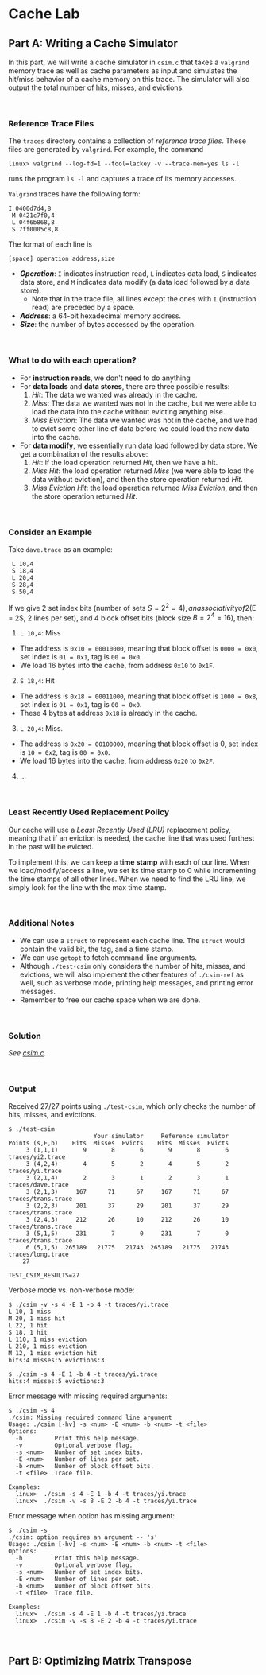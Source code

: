 # Cache Lab

## Part A: Writing a Cache Simulator

In this part, we will write a cache simulator in `csim.c` that takes a `valgrind` memory trace as well as cache parameters as input and simulates the hit/miss behavior of a cache memory on this trace. The simulator will also output the total number of hits, misses, and evictions.

<br>

### **Reference Trace Files**

The `traces` directory contains a collection of *reference trace files*. These files are generated by `valgrind`. For example, the command
```
linux> valgrind --log-fd=1 --tool=lackey -v --trace-mem=yes ls -l
```
runs the program `ls -l` and captures a trace of its memory accesses.

`Valgrind` traces have the following form:
```
I 0400d7d4,8
 M 0421c7f0,4
 L 04f6b868,8
 S 7ff0005c8,8
```

The format of each line is
```
[space] operation address,size
```

- ***Operation***: `I` indicates instruction read, `L` indicates data load, `S` indicates data store, and `M` indicates data modify (a data load followed by a data store).
  - Note that in the trace file, all lines except the ones with `I` (instruction read) are preceded by a space.
- ***Address***: a 64-bit hexadecimal memory address.
- ***Size***: the number of bytes accessed by the operation.

<br>

### **What to do with each operation?**

- For **instruction reads**, we don't need to do anything
- For **data loads** and **data stores**, there are three possible results:
  1. *Hit*: The data we wanted was already in the cache.
  2. *Miss*: The data we wanted was not in the cache, but we were able to load the data into the cache without evicting anything else.
  3. *Miss Eviction*: The data we wanted was not in the cache, and we had to evict some other line of data before we could load the new data into the cache.
- For **data modify**, we essentially run data load followed by data store. We get a combination of the results above:
  1. *Hit*: if the load operation returned *Hit*, then we have a hit.
  2. *Miss Hit*: the load operation returned *Miss* (we were able to load the data without eviction), and then the store operation returned *Hit*.
  3. *Miss Eviction Hit*: the load operation returned *Miss Eviction*, and then the store operation returned *Hit*.

<br>

### **Consider an Example**

Take `dave.trace` as an example:

```
 L 10,4 
 S 18,4
 L 20,4
 S 28,4
 S 50,4
```

If we give 2 set index bits (number of sets $S = 2^2 = 4), an associativity of 2 ($E = 2$, 2 lines per set), and 4 block offset bits (block size $B = 2^4 = 16$), then:

1. `L 10,4`: Miss
  - The address is `0x10 = 00010000`, meaning that block offset is `0000 = 0x0`, set index is `01 = 0x1`, tag is `00 = 0x0`.
  - We load 16 bytes into the cache, from address `0x10` to `0x1F`.
2. `S 18,4`: Hit
  - The address is `0x18 = 00011000`, meaning that block offset is `1000 = 0x8`, set index is `01 = 0x1`, tag is `00 = 0x0`.
  - These 4 bytes at address `0x18` is already in the cache.
3. `L 20,4`: Miss.
  - The address is `0x20 = 00100000`, meaning that block offset is 0, set index is `10 = 0x2`, tag is `00 = 0x0`.
  - We load 16 bytes into the cache, from address `0x20` to `0x2F`.
4. ...

<br> 

### **Least Recently Used Replacement Policy**

Our cache will use a *Least Recently Used (LRU)* replacement policy, meaning that if an eviction is needed, the cache line that was used furthest in the past will be evicted.

To implement this, we can keep a **time stamp** with each of our line. When we load/modify/access a line, we set its time stamp to 0 while incrementing the time stamps of all other lines. When we need to find the LRU line, we simply look for the line with the max time stamp.

<br>

### **Additional Notes**

- We can use a `struct` to represent each cache line. The `struct` would contain the valid bit, the tag, and a time stamp.
- We can use `getopt` to fetch command-line arguments.
- Although `./test-csim` only considers the number of hits, misses, and evictions, we will also implement the other features of `./csim-ref` as well, such as verbose mode, printing help messages, and printing error messages.
- Remember to free our cache space when we are done.

<br>

### **Solution**

*See [csim.c](./cachelab-handout/csim.c).*

<br>

### **Output**

Received 27/27 points using `./test-csim`, which only checks the number of hits, misses, and evictions.

```
$ ./test-csim
                        Your simulator     Reference simulator
Points (s,E,b)    Hits  Misses  Evicts    Hits  Misses  Evicts
     3 (1,1,1)       9       8       6       9       8       6  traces/yi2.trace
     3 (4,2,4)       4       5       2       4       5       2  traces/yi.trace
     3 (2,1,4)       2       3       1       2       3       1  traces/dave.trace
     3 (2,1,3)     167      71      67     167      71      67  traces/trans.trace
     3 (2,2,3)     201      37      29     201      37      29  traces/trans.trace
     3 (2,4,3)     212      26      10     212      26      10  traces/trans.trace
     3 (5,1,5)     231       7       0     231       7       0  traces/trans.trace
     6 (5,1,5)  265189   21775   21743  265189   21775   21743  traces/long.trace
    27

TEST_CSIM_RESULTS=27
```

Verbose mode vs. non-verbose mode:

```
$ ./csim -v -s 4 -E 1 -b 4 -t traces/yi.trace
L 10, 1 miss
M 20, 1 miss hit
L 22, 1 hit
S 18, 1 hit
L 110, 1 miss eviction
L 210, 1 miss eviction
M 12, 1 miss eviction hit
hits:4 misses:5 evictions:3

$ ./csim -s 4 -E 1 -b 4 -t traces/yi.trace
hits:4 misses:5 evictions:3
```

Error message with missing required arguments:

```
$ ./csim -s 4
./csim: Missing required command line argument
Usage: ./csim [-hv] -s <num> -E <num> -b <num> -t <file>
Options:
  -h         Print this help message.
  -v         Optional verbose flag.
  -s <num>   Number of set index bits.
  -E <num>   Number of lines per set.
  -b <num>   Number of block offset bits.
  -t <file>  Trace file.

Examples:
  linux>  ./csim -s 4 -E 1 -b 4 -t traces/yi.trace
  linux>  ./csim -v -s 8 -E 2 -b 4 -t traces/yi.trace
```

Error message when option has missing argument:

```
$ ./csim -s
./csim: option requires an argument -- 's'
Usage: ./csim [-hv] -s <num> -E <num> -b <num> -t <file>
Options:
  -h         Print this help message.
  -v         Optional verbose flag.
  -s <num>   Number of set index bits.
  -E <num>   Number of lines per set.
  -b <num>   Number of block offset bits.
  -t <file>  Trace file.

Examples:
  linux>  ./csim -s 4 -E 1 -b 4 -t traces/yi.trace
  linux>  ./csim -v -s 8 -E 2 -b 4 -t traces/yi.trace
```

<br>

## Part B: Optimizing Matrix Transpose

